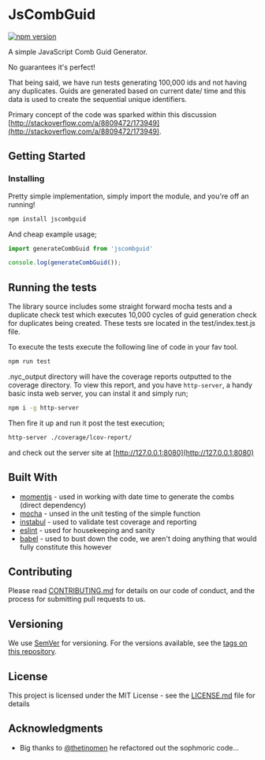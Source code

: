 # JsCombGuid

[![npm version](https://badge.fury.io/js/%40ryanande%2Fjscombguid.svg)](https://badge.fury.io/js/%40ryanande%2Fjscombguid)

A simple JavaScript Comb Guid Generator.

No guarantees it's perfect!

That being said, we have run tests generating 100,000 ids and not having any duplicates.
Guids are generated based on current date/ time and this data is used to create the sequential unique identifiers.

Primary concept of the code was sparked within this discussion [http://stackoverflow.com/a/8809472/173949](http://stackoverflow.com/a/8809472/173949).

## Getting Started

### Installing

Pretty simple implementation, simply import the module, and you're off an running!

```bash
npm install jscombguid
```

And cheap example usage;

```javascript
import generateCombGuid from 'jscombguid'

console.log(generateCombGuid());
```

## Running the tests

The library source includes some straight forward mocha tests and a duplicate check test which executes 10,000 cycles of guid generation check for duplicates being created. These tests sre located in the test/index.test.js file.

To execute the tests execute the following line of code in your fav tool.

```bash
npm run test
```

.nyc_output directory will have the coverage reports outputted to the coverage directory.
To view this report, and you have `http-server`, a handy basic insta web server, you can instal it and simply run;

```bash
npm i -g http-server
```

Then fire it up and run it post the test execution;

```bash
http-server ./coverage/lcov-report/
```

and check out the server site at [http://127.0.0.1:8080](http://127.0.0.1:8080)

## Built With

* [momentjs](http://www.momentjs.com) - used in working with date time to generate the combs (direct dependency)
* [mocha](https://maven.apache.org/) - unsed in the unit testing of the simple function
* [instabul](https://istanbul.js.org/) - used to validate test coverage and reporting
* [eslint](https://eslint.org/) - used for housekeeping and sanity
* [babel](https://babeljs.io/) - used to bust down the code, we aren't doing anything that would fully constitute this however

## Contributing

Please read [CONTRIBUTING.md](https://gist.github.com/PurpleBooth/b24679402957c63ec426) for details on our code of conduct, and the process for submitting pull requests to us.

## Versioning

We use [SemVer](http://semver.org/) for versioning. For the versions available, see the [tags on this repository](https://github.com/your/project/tags).

## License

This project is licensed under the MIT License - see the [LICENSE.md](LICENSE.md) file for details

## Acknowledgments

* Big thanks to [@thetinomen](https://twitter.com/thetinomen) he refactored out the sophmoric code...
